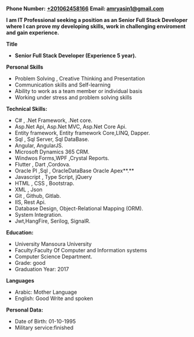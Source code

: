  **Phone Number:** **[+201062458166](tel:+0201062458166)**             **Email: amryasin1@gmail.com**

**I am IT Professional seeking a position as an Senior Full Stack Developer** **where I can prove my developing skills, work in challenging enviroment and gain experience.** 

**Title**

- **Senior Full Stack Developer (Experience 5 year).**

**Personal Skills**

- Problem Solving , Creative Thinking and Presentation
- Communication skills and Self-learning
- Ability to work as a team member or individual basis
- Working under stress and problem solving skills


**Technical Skills:**

- C# , .Net Framework, .Net core.
- Asp.Net Api, Asp.Net MVC, Asp.Net Core Api.
- Entity framework, Entity framework Core,LINQ, Dapper.
- Sql , Sql Server, Sql DataBase.
- Angular, AngularJS.
- Microsoft Dynamics 365 CRM.
- Windwos Forms,WPF ,Crystal Reports.
- Flutter , Dart ,Cordova.
- Oracle  Pl ,Sql , OracleDataBase Oracle Apex**.** 
- Javascript , Type Script, jQuery
- HTML , CSS , Bootstrap.
- XML , Json
- Git , Github, Gitlab.
- IIS, Rest Api.
- Database Design, Object-Relational Mapping (ORM).
- System Integration.
- Jwt,HangFire, Serilog, SignalR.

**Education:**

- University  Mansoura University
- Faculty:Faculty Of Computer and Information systems
- Computer Science Department.
- Grade: good
- Graduation Year: 2017

**Languages**

- Arabic: Mother Language
- English: Good Write and spoken

**Personal Data:**   

- Date of Birth: 01-10-1995
- Military service:finished                  
